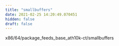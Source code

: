 ```yaml
---
title: "smallbuffers"
date: 2021-02-25 14:20:49.070451
hidden: false
draft: false
---
```


x86/64/package_feeds_base_ath10k-ct/smallbuffers

